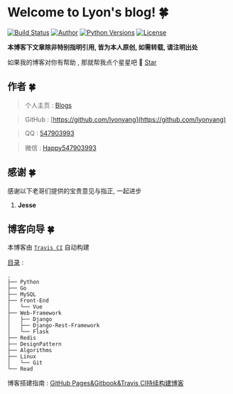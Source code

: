 # Welcome to Lyon's blog!  🍀

[![Build Status](https://travis-ci.org/lyonyang/blogs.svg?branch=master)](https://travis-ci.org/lyonyang/blogs)
[![Author](https://img.shields.io/badge/Author-Lyon-orange.svg)]()
[![Python Versions](https://img.shields.io/badge/python-2.x%2C%203.x-blue.svg)](https://www.python.org/)
[![License](https://img.shields.io/badge/license-Apache%202.0-blue.svg)](https://github.com/lyonyang/blogs/blob/master/LICENSE)

**本博客下文章除非特别指明引用, 皆为本人原创, 如需转载, 请注明出处**

如果我的博客对你有帮助 , 那就帮我点个星星吧 🤣 [Star](https://github.com/lyonyang/blogs)

## 作者  🍀

> 个人主页 : [Blogs](https://lyonyang.github.io/blogs/)

> GitHub : [https://github.com/lyonyang](https://github.com/lyonyang)

> QQ : [547903993](http://wpa.qq.com/msgrd?v=3&uin=547903993&site=qq&menu=yes)

> 微信 : [Happy547903993]()

## 感谢  🍀

感谢以下老哥们提供的宝贵意见与指正, 一起进步

1. **Jesse**


## 博客向导  🍀

本博客由 [`Travis CI`](https://travis-ci.org/lyonyang/blogs) 自动构建

[目录](SUMMARY.md) : 

```tree
.
├── Python   
├── Go
├── MySQL          
├── Front-End   
│   └── Vue 
├── Web-Framework
│   ├── Django
│   ├── Django-Rest-Framework
│   └── Flask
├── Redis
├── DesignPattern   
├── Algorithms     
├── Linux
│   └── Git
└── Read
```

博客搭建指南 : [GitHub Pages&Gitbook&Travis CI持续构建博客](https://lyonyang.github.io/blogs/09-Linux/Git/GitHub%20Pages&Gitbook&Travis%20CI%E6%8C%81%E7%BB%AD%E6%9E%84%E5%BB%BA%E5%8D%9A%E5%AE%A2.html)

   